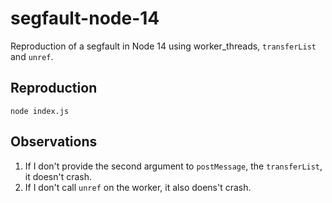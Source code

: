 # segfault-node-14
Reproduction of a segfault in Node 14 using worker_threads, `transferList` and `unref`.

## Reproduction
```
node index.js
```

## Observations
1. If I don't provide the second argument to `postMessage`, the `transferList`, it doesn't crash.
2. If I don't call `unref` on the worker, it also doens't crash.
